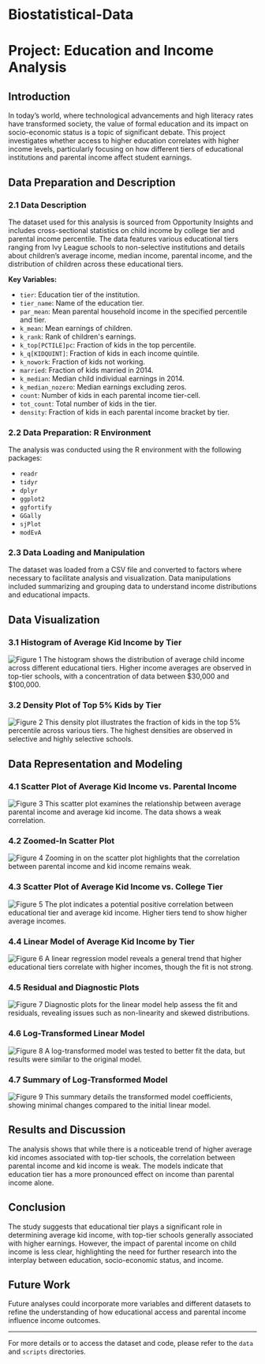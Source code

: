 # Biostatistical-Data
# Project: Education and Income Analysis

## Introduction
In today’s world, where technological advancements and high literacy rates have transformed society, the value of formal education and its impact on socio-economic status is a topic of significant debate. This project investigates whether access to higher education correlates with higher income levels, particularly focusing on how different tiers of educational institutions and parental income affect student earnings.

## Data Preparation and Description

### 2.1 Data Description
The dataset used for this analysis is sourced from Opportunity Insights and includes cross-sectional statistics on child income by college tier and parental income percentile. The data features various educational tiers ranging from Ivy League schools to non-selective institutions and details about children’s average income, median income, parental income, and the distribution of children across these educational tiers.

**Key Variables:**
- `tier`: Education tier of the institution.
- `tier_name`: Name of the education tier.
- `par_mean`: Mean parental household income in the specified percentile and tier.
- `k_mean`: Mean earnings of children.
- `k_rank`: Rank of children's earnings.
- `k_top[PCTILE]pc`: Fraction of kids in the top percentile.
- `k_q[KIDQUINT]`: Fraction of kids in each income quintile.
- `k_nowork`: Fraction of kids not working.
- `married`: Fraction of kids married in 2014.
- `k_median`: Median child individual earnings in 2014.
- `k_median_nozero`: Median earnings excluding zeros.
- `count`: Number of kids in each parental income tier-cell.
- `tot_count`: Total number of kids in the tier.
- `density`: Fraction of kids in each parental income bracket by tier.

### 2.2 Data Preparation: R Environment
The analysis was conducted using the R environment with the following packages:
- `readr`
- `tidyr`
- `dplyr`
- `ggplot2`
- `ggfortify`
- `GGally`
- `sjPlot`
- `modEvA`

### 2.3 Data Loading and Manipulation
The dataset was loaded from a CSV file and converted to factors where necessary to facilitate analysis and visualization. Data manipulations included summarizing and grouping data to understand income distributions and educational impacts.

## Data Visualization

### 3.1 Histogram of Average Kid Income by Tier
![Figure 1](path/to/figure1.png)
The histogram shows the distribution of average child income across different educational tiers. Higher income averages are observed in top-tier schools, with a concentration of data between $30,000 and $100,000.

### 3.2 Density Plot of Top 5% Kids by Tier
![Figure 2](path/to/figure2.png)
This density plot illustrates the fraction of kids in the top 5% percentile across various tiers. The highest densities are observed in selective and highly selective schools.

## Data Representation and Modeling

### 4.1 Scatter Plot of Average Kid Income vs. Parental Income
![Figure 3](path/to/figure3.png)
This scatter plot examines the relationship between average parental income and average kid income. The data shows a weak correlation.

### 4.2 Zoomed-In Scatter Plot
![Figure 4](path/to/figure4.png)
Zooming in on the scatter plot highlights that the correlation between parental income and kid income remains weak.

### 4.3 Scatter Plot of Average Kid Income vs. College Tier
![Figure 5](path/to/figure5.png)
The plot indicates a potential positive correlation between educational tier and average kid income. Higher tiers tend to show higher average incomes.

### 4.4 Linear Model of Average Kid Income by Tier
![Figure 6](path/to/figure6.png)
A linear regression model reveals a general trend that higher educational tiers correlate with higher incomes, though the fit is not strong.

### 4.5 Residual and Diagnostic Plots
![Figure 7](path/to/figure7.png)
Diagnostic plots for the linear model help assess the fit and residuals, revealing issues such as non-linearity and skewed distributions.

### 4.6 Log-Transformed Linear Model
![Figure 8](path/to/figure8.png)
A log-transformed model was tested to better fit the data, but results were similar to the original model.

### 4.7 Summary of Log-Transformed Model
![Figure 9](path/to/figure9.png)
This summary details the transformed model coefficients, showing minimal changes compared to the initial linear model.

## Results and Discussion
The analysis shows that while there is a noticeable trend of higher average kid incomes associated with top-tier schools, the correlation between parental income and kid income is weak. The models indicate that education tier has a more pronounced effect on income than parental income alone.

## Conclusion
The study suggests that educational tier plays a significant role in determining average kid income, with top-tier schools generally associated with higher earnings. However, the impact of parental income on child income is less clear, highlighting the need for further research into the interplay between education, socio-economic status, and income.

## Future Work
Future analyses could incorporate more variables and different datasets to refine the understanding of how educational access and parental income influence income outcomes.

---

For more details or to access the dataset and code, please refer to the `data` and `scripts` directories.

